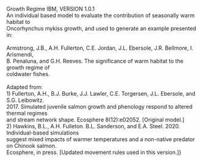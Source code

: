 Growth Regime IBM, VERSION 1.0.1\
     An individual based model to evaluate the contribution of seasonally warm habitat to  \
     Oncorhynchus mykiss growth, and used to generate an example presented in:\
\
     Armstrong, J.B., A.H. Fullerton, C.E. Jordan, J.L. Ebersole, J.R. Bellmore, I. Arismendi, \
         B. Penaluna, and G.H. Reeves. The significance of warm habitat to the growth regime of \
         coldwater fishes.\
\
 Adapted from:\
     1) Fullerton, A.H., B.J. Burke, J.J. Lawler, C.E. Torgersen, J.L. Ebersole, and S.G. Leibowitz. \
         2017. Simulated juvenile salmon growth and phenology respond to altered thermal regimes \
         and stream network shape. Ecosphere 8(12):e02052. [Original model.]\
     2) Hawkins, B.L., A.H. Fulleton. B.L. Sanderson, and E.A. Steel. 2020. Individual-based simulations \
         suggest mixed impacts of warmer temperatures and a non-native predator on Chinook salmon.\
         Ecosphere, in press. [Updated movement rules used in this version.]}
